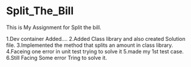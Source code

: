 # Split_The_Bill
This is My Assignment for Split the bill.


1.Dev container Added....
2.Added Class library and also created Solution file.
3.Implemented the method that splits an amount in class library.
4.Faceing one error in unit test trying to solve it 
5.made my 1st test case.
6.Still Facing Some error Tring to solve it.